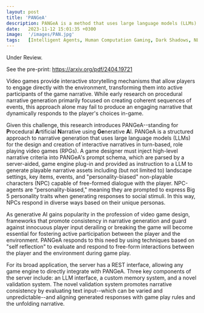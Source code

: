 ```yaml
---
layout: post
title: 'PANGeA'
description: PANGeA is a method that uses large language models (LLMs) guided by a game designer's criteria to procedurally generate narrative content for turn-based role-playing games (RPGs). This includes non-playable characters (NPCs) that exhibit traits from the Big 5 Personality Model. Notably, PANGeA aligns players' free-form, dynamic interactions with the game's generated narrative using a novel validation system to keep responses in line with the unfolding story. This system is supported by a server with a custom memory system that provides context for generated responses. The server's REST interface allows for integration with any game engine and LLM interface.
date:   2023-11-12 15:01:35 +0300
image:  '/images/PAN.jpg'
tags:   [Intelligent Agents, Human Computation Gaming, Dark Shadows, NLP]
---
```


Under Review. 

See the pre-print: https://arxiv.org/pdf/2404.19721 

Video games provide interactive storytelling mechanisms that allow players to engage directly with the environment, transforming them into active participants of the game narrative. While early research on procedural narrative generation primarily focused on creating coherent sequences of events, this approach alone may fail to produce an engaging narrative that dynamically responds to the player's choices in-game. 

Given this challenge, this research introduces PANGeA--standing for **P**rocedural **A**rtificial **N**arrative using **Ge**nerative **A**I. PANGeA is a structured approach to narrative generation that uses large language models (LLMs) for the design and creation of interactive narratives in turn-based, role playing video games (RPGs).  A game designer must inject high-level narrative criteria into PANGeA's prompt schema, which are parsed by a server-aided, game engine plug-in and provided as instruction to a LLM to generate playable narrative assets including (but not limited to) landscape settings, key items, events, and "personality-biased" non-playable characters (NPC) capable of free-formed dialogue with the player. NPC-agents are “personality-biased," meaning they are prompted to express Big 5 personality traits when generating responses to social stimuli. In this way, NPCs respond in diverse ways based on their unique personas.

As generative AI gains popularity in the profession of video game design, frameworks that promote consistency in narrative generation and guard against innocuous player input derailing or breaking the game will become essential for fostering active participation between the player and the environment. PANGeA responds to this need by using techniques based on "self reflection" to evaluate and respond to free-form interactions between the player and the environment during game play.

For its broad application, the server has a REST interface, allowing any game engine to directly integrate with PANGeA. Three key components of the server include: an LLM interface, a custom memory system, and a novel validation system. The novel validation system promotes narrative consistency by evaluating text input--which can be varied and unpredictable--and aligning generated responses with game play rules and the unfolding narrative.
